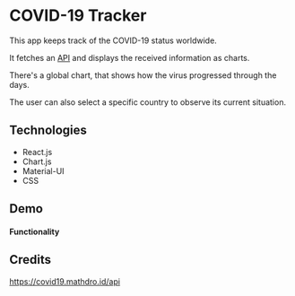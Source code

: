 # COVID-19 Tracker
This app keeps track of the COVID-19 status worldwide.

It fetches an [API](https://covid19.mathdro.id/api) and displays the received information as charts.

There's a global chart, that shows how the virus progressed through the days.

The user can also select a specific country to observe its current situation.

## Technologies
* React.js
* Chart.js
* Material-UI
* CSS

## Demo
#### Functionality

## Credits
https://covid19.mathdro.id/api
